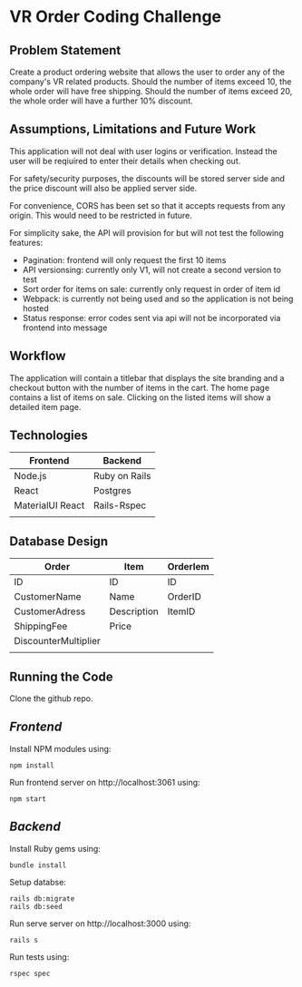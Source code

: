 # **VR Order Coding Challenge**

## **Problem Statement**
Create a product ordering website that allows the user to order any of the company's VR related products. Should the number of items exceed 10, the whole order will have free shipping. Should the number of items exceed 20, the whole order will have a further 10% discount.

## **Assumptions, Limitations and  Future Work**
This application will not deal with user logins or verification. Instead the user will be reqiuired to enter their details when checking out. 

For safety/security purposes, the discounts will be stored server side and the price discount will also be applied server side.

For convenience, CORS has been set so that it accepts requests from any origin. This would need to be restricted in future.

For simplicity sake, the API will provision for but will not test the following features:
- Pagination: frontend will only request the first 10 items
- API versionsing: currently only V1, will not create a second version to test
- Sort order for items on sale: currently only request in order of item id
- Webpack: is currently not being used and so the application is not being hosted
- Status response: error codes sent via api will not be incorporated via frontend into message

## **Workflow**
The application will contain a titlebar that displays the site branding and a checkout button with the number of items in the cart. The home page contains a list of items on sale. Clicking on the listed items will show a detailed item page.

## **Technologies**
|Frontend         |Backend       |
|-----------------|--------------|
|Node.js          |Ruby on Rails |
|React            |Postgres      |
|MaterialUI React |Rails-Rspec   |
|                 |              |



## **Database Design**

|Order               |Item       |OrderIem|
|--------------------|-----------|--------|
|ID                  |ID         |ID      |
|CustomerName        |Name       |OrderID |
|CustomerAdress      |Description|ItemID  |
|ShippingFee         |Price      |        |
|DiscounterMultiplier|           |        |
|                    |           |        |

## **Running the Code**
Clone the github repo.

## *Frontend*
Install NPM modules using:

    npm install

Run frontend server on http://localhost:3061 using:

    npm start

## *Backend*
Install Ruby gems using:

    bundle install

Setup databse:

    rails db:migrate
    rails db:seed

Run serve server on http://localhost:3000 using:

    rails s

Run tests using:

    rspec spec
